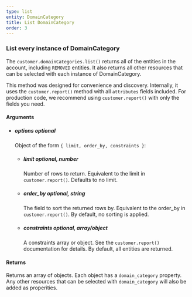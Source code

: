```yaml
---
type: list
entity: DomainCategory 
title: List DomainCategory 
order: 3
---
```


### List every instance of DomainCategory 


The `customer.domainCategories.list()` returns all of the entities in the account, including `REMOVED` entities. It also returns all other resources that can be selected with each instance of DomainCategory.

This method was designed for convenience and discovery. Internally, it uses the `customer.report()` method with all `attributes` fields included. For production code, we recommend using `customer.report()` with only the fields you need.


#### Arguments

-   ##### options _optional_
    Object of the form `{ limit, order_by, constraints }`:
    -   ##### limit _optional, number_
        Number of rows to return. Equivalent to the limit in `customer.report()`. Defaults to no limit.
    -   ##### order_by _optional, string_
        The field to sort the returned rows by. Equivalent to the order_by in `customer.report()`. By default, no sorting is applied.
    -   ##### constraints _optional, array/object_
        A constraints array or object. See the `customer.report()` documentation for details. By default, all entities are returned.


#### Returns

Returns an array of objects.
Each object has a `domain_category` property. Any other resources that can be selected with `domain_category` will also be added as properities.
